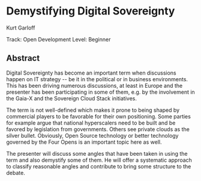 # Demystifying Digital Sovereignty
Kurt Garloff

Track: Open Development
Level: Beginner

## Abstract

Digital Sovereignty has become an important term when discussions happen on IT
strategy -- be it in the political or in business environments. This has been
driving numerous discussions, at least in Europe and the presenter has been
participating in some of them, e.g. by the involvement in the Gaia-X and the
Sovereign Cloud Stack initiatives.

The term is not well-defined which makes it prone to being shaped by commercial
players to be favorable for their own positioning. Some parties for example
argue that national hyperscalers need to be built and be favored by legislation
from governments. Others see private clouds as the silver bullet. Obviously,
Open Source technology or better technology governed by the Four Opens is an
important topic here as well. 

The presenter will discuss some angles that have been taken in using the term
and also demystify some of them. He will offer a systematic approach to
classify reasonable angles and contribute to bring some structure to the
debate.

